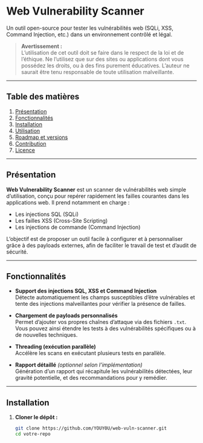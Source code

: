# Web Vulnerability Scanner

Un outil open-source pour tester les vulnérabilités web (SQLi, XSS, Command Injection, etc.) dans un environnement contrôlé et légal.

> **Avertissement :**  
> L’utilisation de cet outil doit se faire dans le respect de la loi et de l’éthique. Ne l’utilisez que sur des sites ou applications dont vous possédez les droits, ou à des fins purement éducatives. L’auteur ne saurait être tenu responsable de toute utilisation malveillante.

---

## Table des matières

1. [Présentation](#présentation)  
2. [Fonctionnalités](#fonctionnalités)  
3. [Installation](#installation)  
4. [Utilisation](#utilisation)  
5. [Roadmap et versions](#roadmap-et-versions)  
6. [Contribution](#contribution)  
7. [Licence](#licence)  

---

## Présentation

**Web Vulnerability Scanner** est un scanner de vulnérabilités web simple d’utilisation, conçu pour repérer rapidement les failles courantes dans les applications web. Il prend notamment en charge :

- Les injections SQL (SQLi)  
- Les failles XSS (Cross-Site Scripting)  
- Les injections de commande (Command Injection)

L’objectif est de proposer un outil facile à configurer et à personnaliser grâce à des payloads externes, afin de faciliter le travail de test et d’audit de sécurité.

---

## Fonctionnalités

- **Support des injections SQL, XSS et Command Injection**  
  Détecte automatiquement les champs susceptibles d’être vulnérables et tente des injections malveillantes pour vérifier la présence de failles.

- **Chargement de payloads personnalisés**  
  Permet d’ajouter vos propres chaînes d’attaque via des fichiers `.txt`. Vous pouvez ainsi étendre les tests à des vulnérabilités spécifiques ou à de nouvelles techniques.

- **Threading (exécution parallèle)**  
  Accélère les scans en exécutant plusieurs tests en parallèle.

- **Rapport détaillé** *(optionnel selon l’implémentation)*  
  Génération d’un rapport qui récapitule les vulnérabilités détectées, leur gravité potentielle, et des recommandations pour y remédier.

---

## Installation

1. **Cloner le dépôt :**

   ```bash
   git clone https://github.com/YOUY0U/web-vuln-scanner.git
   cd votre-repo
